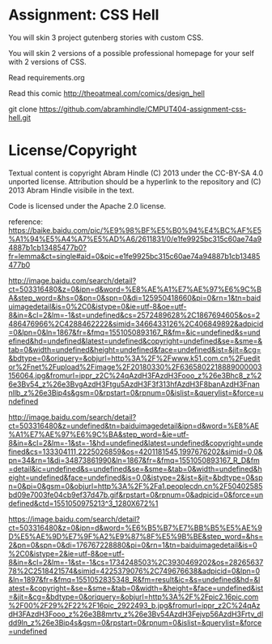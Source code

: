 Assignment: CSS Hell
====================

You will skin 3 project gutenberg stories with custom CSS.

You will skin 2 versions of a possible professional homepage for your
self with 2 versions of CSS.

Read requirements.org

Read this comic http://theoatmeal.com/comics/design_hell

git clone https://github.com/abramhindle/CMPUT404-assignment-css-hell.git

License/Copyright
=================

Textual content is copyright Abram Hindle (C) 2013 under the CC-BY-SA
4.0 unported license. Attribution should be a hyperlink to the
repository and (C) 2013 Abram Hindle visibile in the text.

Code is licensed under the Apache 2.0 license.

reference:
https://baike.baidu.com/pic/%E9%98%BF%E5%B0%94%E4%BC%AF%E5%A1%94%E5%A4%A7%E5%AD%A6/2611831/0/e1fe9925bc315c60ae74a94887b1cb13485477b0?fr=lemma&ct=single#aid=0&pic=e1fe9925bc315c60ae74a94887b1cb13485477b0

http://image.baidu.com/search/detail?ct=503316480&z=0&ipn=d&word=%E8%AE%A1%E7%AE%97%E6%9C%BA&step_word=&hs=0&pn=0&spn=0&di=125950418660&pi=0&rn=1&tn=baiduimagedetail&is=0%2C0&istype=0&ie=utf-8&oe=utf-8&in=&cl=2&lm=-1&st=undefined&cs=2572489628%2C1867694605&os=2486476966%2C4288462222&simid=3466433126%2C406849892&adpicid=0&lpn=0&ln=1867&fr=&fmq=1551050893167_R&fm=&ic=undefined&s=undefined&hd=undefined&latest=undefined&copyright=undefined&se=&sme=&tab=0&width=undefined&height=undefined&face=undefined&ist=&jit=&cg=&bdtype=0&oriquery=&objurl=http%3A%2F%2Fwww.k51.com.cn%2Fueditor%2Fnet%2Fupload%2Fimage%2F20180330%2F6365802218889000003156064.jpg&fromurl=ippr_z2C%24qAzdH3FAzdH3Fooo_z%26e3Bhc8_z%26e3Bv54_z%26e3BvgAzdH3Ftgu5AzdH3F3f313hfAzdH3F8banAzdH3Fnannllb_z%26e3Bip4s&gsm=0&rpstart=0&rpnum=0&islist=&querylist=&force=undefined

http://image.baidu.com/search/detail?ct=503316480&z=undefined&tn=baiduimagedetail&ipn=d&word=%E8%AE%A1%E7%AE%97%E6%9C%BA&step_word=&ie=utf-8&in=&cl=2&lm=-1&st=-1&hd=undefined&latest=undefined&copyright=undefined&cs=133304111,2225026859&os=4201181545,1997676202&simid=0,0&pn=34&rn=1&di=34873861990&ln=1867&fr=&fmq=1551050893167_R_D&fm=detail&ic=undefined&s=undefined&se=&sme=&tab=0&width=undefined&height=undefined&face=undefined&is=0,0&istype=2&ist=&jit=&bdtype=0&spn=0&pi=0&gsm=0&objurl=http%3A%2F%2Fa1.peoplecdn.cn%2F50402585bd09e7003fe04cb9ef37d47b.gif&rpstart=0&rpnum=0&adpicid=0&force=undefined&ctd=1551050975213^3_1280X672%1

https://image.baidu.com/search/detail?ct=503316480&z=0&ipn=d&word=%E6%B5%B7%E7%BB%B5%E5%AE%9D%E5%AE%9D%E7%9F%A2%E9%87%8F%E5%9B%BE&step_word=&hs=2&pn=0&spn=0&di=176767228880&pi=0&rn=1&tn=baiduimagedetail&is=0%2C0&istype=2&ie=utf-8&oe=utf-8&in=&cl=2&lm=-1&st=-1&cs=1734248503%2C3930469202&os=2826563778%2C2518421574&simid=4225379076%2C749676638&adpicid=0&lpn=0&ln=1897&fr=&fmq=1551052835348_R&fm=result&ic=&s=undefined&hd=&latest=&copyright=&se=&sme=&tab=0&width=&height=&face=undefined&ist=&jit=&cg=&bdtype=0&oriquery=&objurl=http%3A%2F%2Fpic2.16pic.com%2F00%2F29%2F22%2F16pic_2922493_b.jpg&fromurl=ippr_z2C%24qAzdH3FAzdH3Fooo_z%26e3B8mrtv_z%26e3Bv54AzdH3Fejvp56AzdH3Frtv_dldd9ln_z%26e3Bip4s&gsm=0&rpstart=0&rpnum=0&islist=&querylist=&force=undefined
